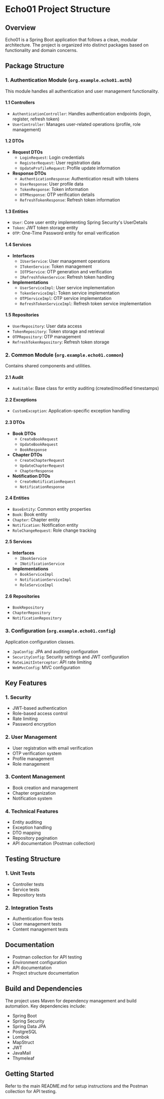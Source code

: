 # Echo01 Project Structure

## Overview
Echo01 is a Spring Boot application that follows a clean, modular architecture. The project is organized into distinct packages based on functionality and domain concerns.

## Package Structure

### 1. Authentication Module (`org.example.echo01.auth`)
This module handles all authentication and user management functionality.

#### 1.1 Controllers
- `AuthenticationController`: Handles authentication endpoints (login, register, refresh token)
- `UserController`: Manages user-related operations (profile, role management)

#### 1.2 DTOs
- **Request DTOs**
  - `LoginRequest`: Login credentials
  - `RegisterRequest`: User registration data
  - `UpdateProfileRequest`: Profile update information
- **Response DTOs**
  - `AuthenticationResponse`: Authentication result with tokens
  - `UserResponse`: User profile data
  - `TokenResponse`: Token information
  - `OTPResponse`: OTP verification details
  - `RefreshTokenResponse`: Refresh token information

#### 1.3 Entities
- `User`: Core user entity implementing Spring Security's UserDetails
- `Token`: JWT token storage entity
- `OTP`: One-Time Password entity for email verification

#### 1.4 Services
- **Interfaces**
  - `IUserService`: User management operations
  - `ITokenService`: Token management
  - `IOTPService`: OTP generation and verification
  - `IRefreshTokenService`: Refresh token handling
- **Implementations**
  - `UserServiceImpl`: User service implementation
  - `TokenServiceImpl`: Token service implementation
  - `OTPServiceImpl`: OTP service implementation
  - `RefreshTokenServiceImpl`: Refresh token service implementation

#### 1.5 Repositories
- `UserRepository`: User data access
- `TokenRepository`: Token storage and retrieval
- `OTPRepository`: OTP management
- `RefreshTokenRepository`: Refresh token storage

### 2. Common Module (`org.example.echo01.common`)
Contains shared components and utilities.

#### 2.1 Audit
- `Auditable`: Base class for entity auditing (created/modified timestamps)

#### 2.2 Exceptions
- `CustomException`: Application-specific exception handling

#### 2.3 DTOs
- **Book DTOs**
  - `CreateBookRequest`
  - `UpdateBookRequest`
  - `BookResponse`
- **Chapter DTOs**
  - `CreateChapterRequest`
  - `UpdateChapterRequest`
  - `ChapterResponse`
- **Notification DTOs**
  - `CreateNotificationRequest`
  - `NotificationResponse`

#### 2.4 Entities
- `BaseEntity`: Common entity properties
- `Book`: Book entity
- `Chapter`: Chapter entity
- `Notification`: Notification entity
- `RoleChangeRequest`: Role change tracking

#### 2.5 Services
- **Interfaces**
  - `IBookService`
  - `INotificationService`
- **Implementations**
  - `BookServiceImpl`
  - `NotificationServiceImpl`
  - `RoleServiceImpl`

#### 2.6 Repositories
- `BookRepository`
- `ChapterRepository`
- `NotificationRepository`

### 3. Configuration (`org.example.echo01.config`)
Application configuration classes.

- `JpaConfig`: JPA and auditing configuration
- `SecurityConfig`: Security settings and JWT configuration
- `RateLimitInterceptor`: API rate limiting
- `WebMvcConfig`: MVC configuration

## Key Features

### 1. Security
- JWT-based authentication
- Role-based access control
- Rate limiting
- Password encryption

### 2. User Management
- User registration with email verification
- OTP verification system
- Profile management
- Role management

### 3. Content Management
- Book creation and management
- Chapter organization
- Notification system

### 4. Technical Features
- Entity auditing
- Exception handling
- DTO mapping
- Repository pagination
- API documentation (Postman collection)

## Testing Structure

### 1. Unit Tests
- Controller tests
- Service tests
- Repository tests

### 2. Integration Tests
- Authentication flow tests
- User management tests
- Content management tests

## Documentation
- Postman collection for API testing
- Environment configuration
- API documentation
- Project structure documentation

## Build and Dependencies
The project uses Maven for dependency management and build automation. Key dependencies include:

- Spring Boot
- Spring Security
- Spring Data JPA
- PostgreSQL
- Lombok
- MapStruct
- JWT
- JavaMail
- Thymeleaf

## Getting Started
Refer to the main README.md for setup instructions and the Postman collection for API testing. 
